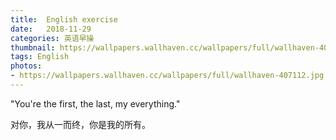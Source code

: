 ```yaml
---
title:  English exercise
date:   2018-11-29
categories: 英语早操
thumbnail: https://wallpapers.wallhaven.cc/wallpapers/full/wallhaven-407112.jpg
tags: English
photos:
- https://wallpapers.wallhaven.cc/wallpapers/full/wallhaven-407112.jpg
---
```


"You're the first, the last, my everything."
<p>对你，我从一而终，你是我的所有。</p>
